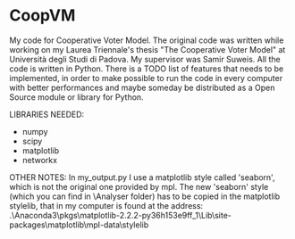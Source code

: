 # CoopVM
My code for Cooperative Voter Model.
The original code was written while working on my Laurea Triennale's thesis "The Cooperative Voter Model" at Università degli Studi di Padova. My supervisor was Samir Suweis.
All the code is written in Python.
There is a TODO list of features that needs to be implemented, in order to make possible to run the code in every computer with better performances and maybe someday be distributed as a Open Source module or library for Python.

LIBRARIES NEEDED:
- numpy
- scipy
- matplotlib
- networkx

OTHER NOTES:
In my_output.py I use a matplotlib style called 'seaborn', which is not the original one provided by mpl. 
The new 'seaborn' style (which you can find in \Analyser folder) has to be copied in the matplotlib stylelib, that in my computer is found at the address:
.\Anaconda3\pkgs\matplotlib-2.2.2-py36h153e9ff_1\Lib\site-packages\matplotlib\mpl-data\stylelib

